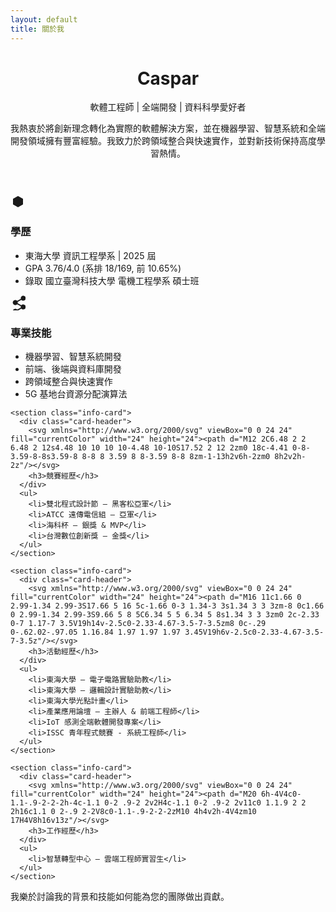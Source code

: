 ```yaml
---
layout: default
title: 關於我
---
```


<div class="about-container">

  <header class="profile-header">
    <h1>Caspar</h1>
    <p class="subtitle">軟體工程師 | 全端開發 | 資料科學愛好者</p>
    <p class="summary">我熱衷於將創新理念轉化為實際的軟體解決方案，並在機器學習、智慧系統和全端開發領域擁有豐富經驗。我致力於跨領域整合與快速實作，並對新技術保持高度學習熱情。</p>
  </header>

  <section class="info-card full-width-card">
    <div class="card-header">
      <svg xmlns="http://www.w3.org/2000/svg" viewBox="0 0 24 24" fill="currentColor" width="24" height="24"><path d="M12 12l-8-4.5v9l8 4.5 8-4.5v-9l-8 4.5zM12 3L4 7.5v9L12 21l8-4.5v-9L12 3z"/></svg>
      <h3>學歷</h3>
    </div>
    <ul>
      <li>東海大學 資訊工程學系 | 2025 屆</li>
      <li>GPA 3.76/4.0 (系排 18/169, 前 10.65%)</li>
      <li>錄取 國立臺灣科技大學 電機工程學系 碩士班</li>
    </ul>
  </section>

  <div class="content-grid">
    <section class="info-card">
      <div class="card-header">
        <svg xmlns="http://www.w3.org/2000/svg" viewBox="0 0 24 24" fill="currentColor" width="24" height="24"><path d="M20.4 14.5c-1.2 0-2.3.5-3.1 1.3l-5.9-3.4c.1-.3.2-.6.2-.9s-.1-.6-.2-.9l5.9-3.4c.8.8 1.9 1.3 3.1 1.3 2.2 0 4-1.8 4-4s-1.8-4-4-4-4 1.8-4 4c0 .3.1.6.2.9l-5.9 3.4c-.8-.8-1.9-1.3-3.1-1.3-2.2 0-4 1.8-4 4s1.8 4 4 4c1.2 0 2.3-.5 3.1-1.3l5.9 3.4c-.1.3-.2.6-.2.9s.1.6.2.9l-5.9 3.4c-.8-.8-1.9-1.3-3.1-1.3-2.2 0-4 1.8-4 4s1.8 4 4 4 4-1.8 4-4c0-.3-.1-.6-.2-.9l5.9-3.4c.8.8 1.9 1.3 3.1 1.3 2.2 0 4-1.8 4-4s-1.8-4-4-4z"/></svg>
        <h3>專業技能</h3>
      </div>
      <ul>
        <li>機器學習、智慧系統開發</li>
        <li>前端、後端與資料庫開發</li>
        <li>跨領域整合與快速實作</li>
        <li>5G 基地台資源分配演算法</li>
      </ul>
    </section>

    <section class="info-card">
      <div class="card-header">
        <svg xmlns="http://www.w3.org/2000/svg" viewBox="0 0 24 24" fill="currentColor" width="24" height="24"><path d="M12 2C6.48 2 2 6.48 2 12s4.48 10 10 10 10-4.48 10-10S17.52 2 12 2zm0 18c-4.41 0-8-3.59-8-8s3.59-8 8-8 8 3.59 8 8-3.59 8-8 8zm-1-13h2v6h-2zm0 8h2v2h-2z"/></svg>
        <h3>競賽經歷</h3>
      </div>
      <ul>
        <li>雙北程式設計節 – 黑客松亞軍</li>
        <li>ATCC 遠傳電信組 – 亞軍</li>
        <li>海科杯 – 銀獎 & MVP</li>
        <li>台灣數位創新獎 – 金獎</li>
      </ul>
    </section>

    <section class="info-card">
      <div class="card-header">
        <svg xmlns="http://www.w3.org/2000/svg" viewBox="0 0 24 24" fill="currentColor" width="24" height="24"><path d="M16 11c1.66 0 2.99-1.34 2.99-3S17.66 5 16 5c-1.66 0-3 1.34-3 3s1.34 3 3 3zm-8 0c1.66 0 2.99-1.34 2.99-3S9.66 5 8 5C6.34 5 5 6.34 5 8s1.34 3 3 3zm0 2c-2.33 0-7 1.17-7 3.5V19h14v-2.5c0-2.33-4.67-3.5-7-3.5zm8 0c-.29 0-.62.02-.97.05 1.16.84 1.97 1.97 1.97 3.45V19h6v-2.5c0-2.33-4.67-3.5-7-3.5z"/></svg>
        <h3>活動經歷</h3>
      </div>
      <ul>
        <li>東海大學 – 電子電路實驗助教</li>
        <li>東海大學 – 邏輯設計實驗助教</li>
        <li>東海大學光點計畫</li>
        <li>產業應用論壇 – 主辦人 & 前端工程師</li>
        <li>IoT 感測全端軟體開發專案</li>
        <li>ISSC 青年程式競賽 - 系統工程師</li>
      </ul>
    </section>

    <section class="info-card">
      <div class="card-header">
        <svg xmlns="http://www.w3.org/2000/svg" viewBox="0 0 24 24" fill="currentColor" width="24" height="24"><path d="M20 6h-4V4c0-1.1-.9-2-2-2h-4c-1.1 0-2 .9-2 2v2H4c-1.1 0-2 .9-2 2v11c0 1.1.9 2 2 2h16c1.1 0 2-.9 2-2V8c0-1.1-.9-2-2-2zM10 4h4v2h-4V4zm10 17H4V8h16v13z"/></svg>
        <h3>工作經歷</h3>
      </div>
      <ul>
        <li>智慧轉型中心 – 雲端工程師實習生</li>
      </ul>
    </section>
  </div>

  <section class="contact-call-to-action">
    <p>我樂於討論我的背景和技能如何能為您的團隊做出貢獻。</p>
  </section>

</div>
